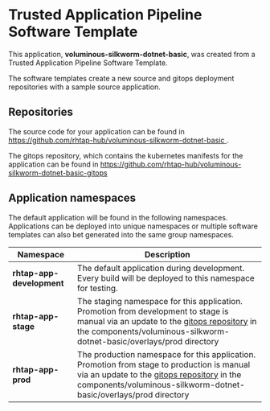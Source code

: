 # Trusted Application Pipeline Software Template

This application, **voluminous-silkworm-dotnet-basic**, was created from a Trusted Application Pipeline Software Template.

The software templates create a new source and gitops deployment repositories with a sample source application. 

## Repositories

The source code for your application can be found in [https://github.com/rhtap-hub/voluminous-silkworm-dotnet-basic ](https://github.com/rhtap-hub/voluminous-silkworm-dotnet-basic ).
 
The gitops repository, which contains the kubernetes manifests for the application can be found in 
[https://github.com/rhtap-hub/voluminous-silkworm-dotnet-basic-gitops ](https://github.com/rhtap-hub/voluminous-silkworm-dotnet-basic-gitops ) 

## Application namespaces 

The default application will be found in the following namespaces. Applications can be deployed into unique namespaces or multiple software templates can also bet generated into the same group namespaces.  

|  Namespace   |  Description   |  
| -------- | -------- |   
| **rhtap-app-development** | The default application during development. Every build will be deployed to this namespace for testing. | 
| **rhtap-app-stage** | The staging namespace for this application. Promotion from development to stage is manual via an update to the [gitops repository](https://github.com/rhtap-hub/voluminous-silkworm-dotnet-basic-gitops ) in the components/voluminous-silkworm-dotnet-basic/overlays/prod directory |  
| **rhtap-app-prod** | The production namespace for this application. Promotion from stage to production is manual via an update to the [gitops repository](https://github.com/rhtap-hub/voluminous-silkworm-dotnet-basic-gitops ) in the components/voluminous-silkworm-dotnet-basic/overlays/prod directory | 